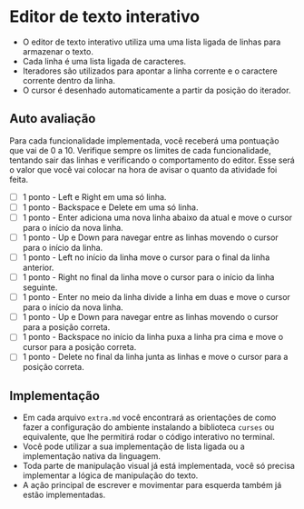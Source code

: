 # Editor de texto interativo

- O editor de texto interativo utiliza uma uma lista ligada de linhas para armazenar o texto.
- Cada linha é uma lista ligada de caracteres.
- Iteradores são utilizados para apontar a linha corrente e o caractere corrente dentro da linha.
- O cursor é desenhado automaticamente a partir da posição do iterador.

## Auto avaliação

Para cada funcionalidade implementada, você receberá uma pontuação que vai de 0 a 10. Verifique sempre os limites de cada funcionalidade, tentando sair das linhas e verificando o comportamento do editor. Esse será o valor que você vai colocar na hora de avisar o quanto da atividade foi feita.

- [ ] 1 ponto - Left e Right em uma só linha.
- [ ] 1 ponto - Backspace e Delete em uma só linha.
- [ ] 1 ponto - Enter adiciona uma nova linha abaixo da atual e move o cursor para o início da nova linha.
- [ ] 1 ponto - Up e Down para navegar entre as linhas movendo o cursor para o início da linha.
- [ ] 1 ponto - Left no início da linha move o cursor para o final da linha anterior.
- [ ] 1 ponto - Right no final da linha move o cursor para o início da linha seguinte.
- [ ] 1 ponto - Enter no meio da linha divide a linha em duas e move o cursor para o início da nova linha.
- [ ] 1 ponto - Up e Down para navegar entre as linhas movendo o cursor para a posição correta.
- [ ] 1 ponto - Backspace no início da linha puxa a linha pra cima e move o cursor para a posição correta.
- [ ] 1 ponto - Delete no final da linha junta as linhas e move o cursor para a posição correta.

## Implementação

- Em cada arquivo `extra.md` você encontrará as orientações de como fazer a configuração do ambiente instalando a biblioteca `curses` ou equivalente, que lhe permitirá rodar o código interativo no terminal.
- Você pode utilizar a sua implementação de lista ligada ou a implementação nativa da linguagem.
- Toda parte de manipulação visual já está implementada, você só precisa implementar a lógica de manipulação do texto.
- A ação principal de escrever e movimentar para esquerda também já estão implementadas.
